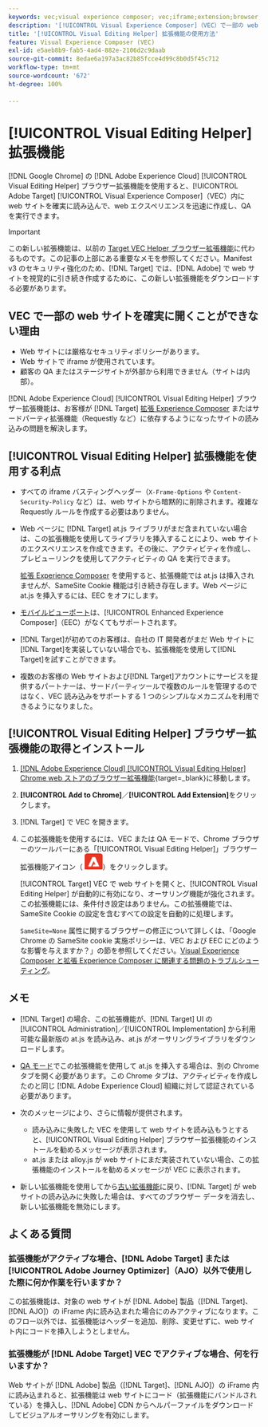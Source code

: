 ```yaml
---
keywords: vec;visual experience composer; vec;iframe;extension;browser;faq
description: '[!UICONTROL Visual Experience Composer]（VEC）で一部の web サイトを確実に開くことができない理由を明らかにします。[!UICONTROL Visual Editing Helper] ブラウザー拡張機能を使用すると、VEC 内に web サイトを確実に読み込むことができます。'
title: '[!UICONTROL Visual Editing Helper] 拡張機能の使用方法'
feature: Visual Experience Composer (VEC)
exl-id: e5aeb8b9-fab5-4ad4-882e-2106d2c9daab
source-git-commit: 8edae6a197a3ac82b85fcce4d99c8b0d5f45c712
workflow-type: tm+mt
source-wordcount: '672'
ht-degree: 100%

---
```


# [!UICONTROL Visual Editing Helper] 拡張機能

[!DNL Google Chrome] の [!DNL Adobe Experience Cloud] [!UICONTROL Visual Editing Helper] ブラウザー拡張機能を使用すると、[!UICONTROL Adobe Target] [!UICONTROL Visual Experience Composer]（VEC）内に web サイトを確実に読み込んで、web エクスペリエンスを迅速に作成し、QA を実行できます。

>[!IMPORTANT]
>
>この新しい拡張機能は、以前の [Target VEC Helper ブラウザー拡張機能](/help/main/c-experiences/c-visual-experience-composer/r-troubleshoot-composer/vec-helper-browser-extension.md)に代わるものです。この記事の上部にある重要なメモを参照してください。Manifest v3 のセキュリティ強化のため、[!DNL Target] では、[!DNL Adobe] で web サイトを視覚的に引き続き作成するために、この新しい拡張機能をダウンロードする必要があります。

## VEC で一部の web サイトを確実に開くことができない理由

* Web サイトには厳格なセキュリティポリシーがあります。
* Web サイトで iframe が使用されています。
* 顧客の QA またはステージサイトが外部から利用できません（サイトは内部）。

[!DNL Adobe Experience Cloud] [!UICONTROL Visual Editing Helper] ブラウザー拡張機能は、お客様が [!DNL Target] [拡張 Experience Composer](/help/main/administrating-target/visual-experience-composer-set-up.md#eec) またはサードパーティ拡張機能（Requestly など）に依存するようになったサイトの読み込みの問題を解決します。

## [!UICONTROL Visual Editing Helper] 拡張機能を使用する利点

* すべての iframe バスティングヘッダー（`X-Frame-Options` や `Content-Security-Policy` など）は、web サイトから暗黙的に削除されます。複雑な Requestly ルールを作成する必要はありません。
* Web ページに [!DNL Target] at.js ライブラリがまだ含まれていない場合は、この拡張機能を使用してライブラリを挿入することにより、web サイトのエクスペリエンスを作成できます。その後に、アクティビティを作成し、プレビューリンクを使用してアクティビティの QA を実行できます。

  [拡張 Experience Composer](/help/main/administrating-target/visual-experience-composer-set-up.md#eec) を使用すると、拡張機能では at.js は挿入されませんが、SameSite Cookie 機能は引き続き存在します。Web ページに at.js を挿入するには、EEC をオフにします。

* [モバイルビューポート](/help/main/c-experiences/c-visual-experience-composer/mobile-viewports.md)は、[!UICONTROL Enhanced Experience Composer]（EEC）がなくてもサポートされます。
* [!DNL Target]が初めてのお客様は、自社の IT 開発者がまだ Web サイトに[!DNL Target]を実装していない場合でも、拡張機能を使用して[!DNL Target]を試すことができます。
* 複数のお客様の Web サイトおよび[!DNL Target]アカウントにサービスを提供するパートナーは、サードパーティツールで複数のルールを管理するのではなく、VEC 読み込みをサポートする 1 つのシンプルなメカニズムを利用できるようになりました。

## [!UICONTROL Visual Editing Helper] ブラウザー拡張機能の取得とインストール

1. [[!DNL Adobe Experience Cloud] [!UICONTROL Visual Editing Helper] Chrome web ストアのブラウザー拡張機能](https://chrome.google.com/webstore/detail/adobe-experience-cloud-vi/kgmjjkfjacffaebgpkpcllakjifppnca){target=_blank}に移動します。
1. **[!UICONTROL Add to Chrome]**／**[!UICONTROL Add Extension]**&#x200B;をクリックします。
1. [!DNL Target] で VEC を開きます。
1. この拡張機能を使用するには、VEC または QA モードで、Chrome ブラウザーのツールバーにある「[!UICONTROL Visual Editing Helper]」ブラウザー拡張機能アイコン（![Visual Editing 拡張機能アイコン](/help/main/c-experiences/c-visual-experience-composer/r-troubleshoot-composer/assets/visual-editing-helper.png)）をクリックします。

   [!UICONTROL Target] VEC で web サイトを開くと、[!UICONTROL Visual Editing Helper] が自動的に有効になり、オーサリング機能が強化されます。この拡張機能には、条件付き設定はありません。この拡張機能では、SameSite Cookie の設定を含むすべての設定を自動的に処理します。

   `SameSite=None` 属性に関するブラウザーの修正について詳しくは、「Google Chrome の SameSite cookie 実施ポリシーは、VEC および EEC にどのような影響を与えますか？」の節を参照してください。[Visual Experience Composer と拡張 Experience Composer に関連する問題のトラブルシューティング](/help/main/c-experiences/c-visual-experience-composer/r-troubleshoot-composer/issues-related-to-the-visual-experience-composer-vec-and-enhanced-experience-composer-eec.md)。

## メモ

* [!DNL Target] の場合、この拡張機能が、[!DNL Target] UI の [!UICONTROL Administration]／[!UICONTROL Implementation] から利用可能な最新版の at.js を読み込み、at.js がオーサリングライブラリをダウンロードします。
* [QA モード](/help/main/c-activities/c-activity-qa/activity-qa.md)でこの拡張機能を使用して at.js を挿入する場合は、別の Chrome タブを開く必要があります。この Chrome タブは、アクティビティを作成したのと同じ [!DNL Adobe Experience Cloud] 組織に対して認証されている必要があります。
* 次のメッセージにより、さらに情報が提供されます。

   * 読み込みに失敗した VEC を使用して web サイトを読み込もうとすると、[!UICONTROL Visual Editing Helper] ブラウザー拡張機能のインストールを勧めるメッセージが表示されます。
   * at.js または alloy.js が web サイトにまだ実装されていない場合、この拡張機能のインストールを勧めるメッセージが VEC に表示されます。
* 新しい拡張機能を使用してから[古い拡張機能](/help/main/c-experiences/c-visual-experience-composer/r-troubleshoot-composer/vec-helper-browser-extension.md)に戻り、[!DNL Target] が web サイトの読み込みに失敗した場合は、すべてのブラウザー データを消去し、新しい拡張機能を無効にします。

## よくある質問

### 拡張機能がアクティブな場合、[!DNL Adobe Target] または [!UICONTROL Adobe Journey Optimizer]（AJO）以外で使用した際に何か作業を行いますか？

この拡張機能は、対象の web サイトが [!DNL Adobe] 製品（[!DNL Target]、[!DNL AJO]）の iFrame 内に読み込まれた場合にのみアクティブになります。このフロー以外では、拡張機能はヘッダーを追加、削除、変更せずに、web サイト内にコードを挿入しようとしません。

### 拡張機能が [!DNL Adobe Target] VEC でアクティブな場合、何を行いますか？

Web サイトが [!DNL Adobe] 製品（[!DNL Target]、[!DNL AJO]）の iFrame 内に読み込まれると、拡張機能は web サイトにコード（拡張機能にバンドルされている）を挿入し、[!DNL Adobe] CDN からヘルパーファイルをダウンロードしてビジュアルオーサリングを有効にします。
